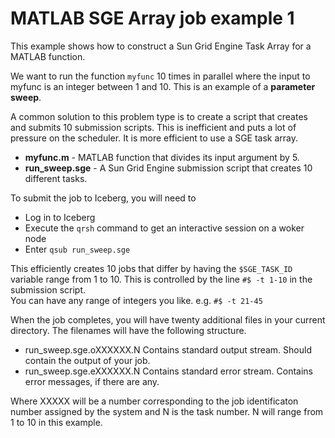 # MATLAB SGE Array job example 1

This example shows how to construct a Sun Grid Engine Task Array for a MATLAB function.

We want to run the function `myfunc` 10 times in parallel where the input to myfunc is an integer between 1 and 10.
This is an example of a **parameter sweep**.

A common solution to this problem type is to create a script that creates and submits 10 submission scripts. This is inefficient and puts a lot of pressure on the scheduler.
It is more efficient to use a SGE task array.

* **myfunc.m** - MATLAB function that divides its input argument by 5.
* **run_sweep.sge** - A Sun Grid Engine submission script that creates 10 different tasks.

To submit the job to Iceberg, you will need to

* Log in to Iceberg
* Execute the `qrsh` command to get an interactive session on a woker node
* Enter `qsub run_sweep.sge`

This efficiently creates 10 jobs that differ by having the `$SGE_TASK_ID` variable range from 1 to 10.
This is controlled by the line `#$ -t 1-10` in the submission script.  
You can have any range of integers you like. e.g. `#$ -t 21-45`

When the job completes, you will have twenty additional files in your current directory.
The filenames will have the following structure.

* run_sweep.sge.oXXXXXX.N Contains standard output stream. Should contain the output of your job.
* run_sweep.sge.eXXXXXX.N Contains standard error stream. Contains error messages, if there are any.

Where XXXXX will be a number corresponding to the job identificaton number assigned by the system and N is the task number. N will range from 1 to 10 in this example.
